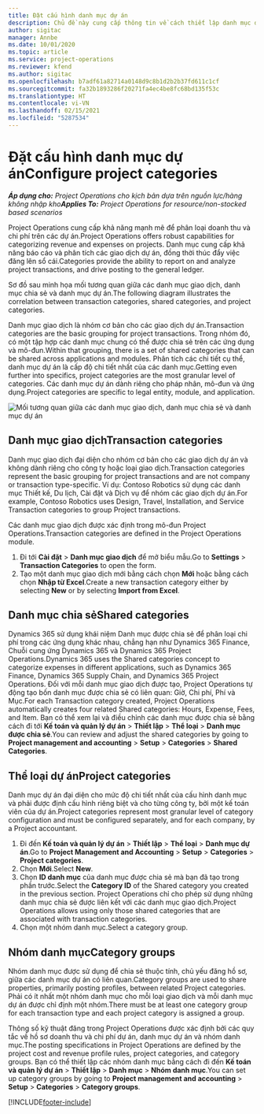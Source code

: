 ```yaml
---
title: Đặt cấu hình danh mục dự án
description: Chủ đề này cung cấp thông tin về cách thiết lập danh mục dự án.
author: sigitac
manager: Annbe
ms.date: 10/01/2020
ms.topic: article
ms.service: project-operations
ms.reviewer: kfend
ms.author: sigitac
ms.openlocfilehash: b7adf61a82714a0148d9c8b1d2b2b37fd611c1cf
ms.sourcegitcommit: fa32b1893286f20271fa4ec4be8fc68bd135f53c
ms.translationtype: HT
ms.contentlocale: vi-VN
ms.lasthandoff: 02/15/2021
ms.locfileid: "5287534"
---
```

# <a name="configure-project-categories"></a><span data-ttu-id="1028f-103">Đặt cấu hình danh mục dự án</span><span class="sxs-lookup"><span data-stu-id="1028f-103">Configure project categories</span></span>

<span data-ttu-id="1028f-104">_**Áp dụng cho:** Project Operations cho kịch bản dựa trên nguồn lực/hàng không nhập kho_</span><span class="sxs-lookup"><span data-stu-id="1028f-104">_**Applies To:** Project Operations for resource/non-stocked based scenarios_</span></span>

<span data-ttu-id="1028f-105">Project Operations cung cấp khả năng mạnh mẽ để phân loại doanh thu và chi phí trên các dự án.</span><span class="sxs-lookup"><span data-stu-id="1028f-105">Project Operations offers robust capabilities for categorizing revenue and expenses on projects.</span></span> <span data-ttu-id="1028f-106">Danh mục cung cấp khả năng báo cáo và phân tích các giao dịch dự án, đồng thời thúc đẩy việc đăng lên sổ cái.</span><span class="sxs-lookup"><span data-stu-id="1028f-106">Categories provide the ability to report on and analyze project transactions, and drive posting to the general ledger.</span></span>

<span data-ttu-id="1028f-107">Sơ đồ sau minh họa mối tương quan giữa các danh mục giao dịch, danh mục chia sẻ và danh mục dự án.</span><span class="sxs-lookup"><span data-stu-id="1028f-107">The following diagram illustrates the correlation between transaction categories, shared categories, and project categories.</span></span> 

<span data-ttu-id="1028f-108">Danh mục giao dịch là nhóm cơ bản cho các giao dịch dự án.</span><span class="sxs-lookup"><span data-stu-id="1028f-108">Transaction categories are the basic grouping for project transactions.</span></span> <span data-ttu-id="1028f-109">Trong nhóm đó, có một tập hợp các danh mục chung có thể được chia sẻ trên các ứng dụng và mô-đun.</span><span class="sxs-lookup"><span data-stu-id="1028f-109">Within that grouping, there is a set of shared categories that can be shared across applications and modules.</span></span> <span data-ttu-id="1028f-110">Phân tích các chi tiết cụ thể, danh mục dự án là cấp độ chi tiết nhất của các danh mục.</span><span class="sxs-lookup"><span data-stu-id="1028f-110">Getting even further into specifics, project categories are the most granular level of categories.</span></span> <span data-ttu-id="1028f-111">Các danh mục dự án dành riêng cho pháp nhân, mô-đun và ứng dụng.</span><span class="sxs-lookup"><span data-stu-id="1028f-111">Project categories are specific to legal entity, module, and application.</span></span>

![Mối tương quan giữa các danh mục giao dịch, danh mục chia sẻ và danh mục dự án](media/project-categories.png)

## <a name="transaction-categories"></a><span data-ttu-id="1028f-113">Danh mục giao dịch</span><span class="sxs-lookup"><span data-stu-id="1028f-113">Transaction categories</span></span>

<span data-ttu-id="1028f-114">Danh mục giao dịch đại diện cho nhóm cơ bản cho các giao dịch dự án và không dành riêng cho công ty hoặc loại giao dịch.</span><span class="sxs-lookup"><span data-stu-id="1028f-114">Transaction categories represent the basic grouping for project transactions and are not company or transaction type-specific.</span></span> <span data-ttu-id="1028f-115">Ví dụ: Contoso Robotics sử dụng các danh mục Thiết kế, Du lịch, Cài đặt và Dịch vụ để nhóm các giao dịch dự án.</span><span class="sxs-lookup"><span data-stu-id="1028f-115">For example, Contoso Robotics uses Design, Travel, Installation, and Service Transaction categories to group Project transactions.</span></span>

<span data-ttu-id="1028f-116">Các danh mục giao dịch được xác định trong mô-đun Project Operations.</span><span class="sxs-lookup"><span data-stu-id="1028f-116">Transaction categories are defined in the Project Operations module.</span></span> 
1. <span data-ttu-id="1028f-117">Đi tới **Cài đặt** \> **Danh mục giao dịch** để mở biểu mẫu.</span><span class="sxs-lookup"><span data-stu-id="1028f-117">Go to **Settings** \> **Transaction Categories** to open the form.</span></span> 
2. <span data-ttu-id="1028f-118">Tạo một danh mục giao dịch mới bằng cách chọn **Mới** hoặc bằng cách chọn **Nhập từ Excel**.</span><span class="sxs-lookup"><span data-stu-id="1028f-118">Create a new transaction category either by selecting **New** or by selecting **Import from Excel**.</span></span>

## <a name="shared-categories"></a><span data-ttu-id="1028f-119">Danh mục chia sẻ</span><span class="sxs-lookup"><span data-stu-id="1028f-119">Shared categories</span></span>

<span data-ttu-id="1028f-120">Dynamics 365 sử dụng khái niệm Danh mục được chia sẻ để phân loại chi phí trong các ứng dụng khác nhau, chẳng hạn như Dynamics 365 Finance, Chuỗi cung ứng Dynamics 365 và Dynamics 365 Project Operations.</span><span class="sxs-lookup"><span data-stu-id="1028f-120">Dynamics 365 uses the Shared categories concept to categorize expenses in different applications, such as Dynamics 365 Finance, Dynamics 365 Supply Chain, and Dynamics 365 Project Operations.</span></span> <span data-ttu-id="1028f-121">Đối với mỗi danh mục giao dịch được tạo, Project Operations tự động tạo bốn danh mục được chia sẻ có liên quan: Giờ, Chi phí, Phí và Mục.</span><span class="sxs-lookup"><span data-stu-id="1028f-121">For each Transaction category created, Project Operations automatically creates four related Shared categories: Hours, Expense, Fees, and Item.</span></span> <span data-ttu-id="1028f-122">Bạn có thể xem lại và điều chỉnh các danh mục được chia sẻ bằng cách đi tới **Kế toán và quản lý dự án** \> **Thiết lập** \> **Thể loại** \> **Danh mục được chia sẻ**.</span><span class="sxs-lookup"><span data-stu-id="1028f-122">You can review and adjust the shared categories by going to **Project management and accounting** \> **Setup** \> **Categories** \> **Shared Categories**.</span></span>

## <a name="project-categories"></a><span data-ttu-id="1028f-123">Thể loại dự án</span><span class="sxs-lookup"><span data-stu-id="1028f-123">Project categories</span></span>

<span data-ttu-id="1028f-124">Danh mục dự án đại diện cho mức độ chi tiết nhất của cấu hình danh mục và phải được định cấu hình riêng biệt và cho từng công ty, bởi một kế toán viên của dự án.</span><span class="sxs-lookup"><span data-stu-id="1028f-124">Project categories represent most granular level of category configuration and must be configured separately, and for each company, by a Project accountant.</span></span>

1. <span data-ttu-id="1028f-125">Đi đến **Kế toán và quản lý dự án** \> **Thiết lập** \> **Thể loại** \> **Danh mục dự án**.</span><span class="sxs-lookup"><span data-stu-id="1028f-125">Go to **Project Management and Accounting** \> **Setup** \> **Categories** \> **Project categories**.</span></span>
2. <span data-ttu-id="1028f-126">Chọn **Mới**.</span><span class="sxs-lookup"><span data-stu-id="1028f-126">Select **New**.</span></span>
3. <span data-ttu-id="1028f-127">Chọn **ID danh mục** của danh mục được chia sẻ mà bạn đã tạo trong phần trước.</span><span class="sxs-lookup"><span data-stu-id="1028f-127">Select the **Category ID** of the Shared category you created in the previous section.</span></span> <span data-ttu-id="1028f-128">Project Operations chỉ cho phép sử dụng những danh mục chia sẻ được liên kết với các danh mục giao dịch.</span><span class="sxs-lookup"><span data-stu-id="1028f-128">Project Operations allows using only those shared categories that are associated with transaction categories.</span></span>
4. <span data-ttu-id="1028f-129">Chọn một nhóm danh mục.</span><span class="sxs-lookup"><span data-stu-id="1028f-129">Select a category group.</span></span>

## <a name="category-groups"></a><span data-ttu-id="1028f-130">Nhóm danh mục</span><span class="sxs-lookup"><span data-stu-id="1028f-130">Category groups</span></span>

<span data-ttu-id="1028f-131">Nhóm danh mục được sử dụng để chia sẻ thuộc tính, chủ yếu đăng hồ sơ, giữa các danh mục dự án có liên quan.</span><span class="sxs-lookup"><span data-stu-id="1028f-131">Category groups are used to share properties, primarily posting profiles, between related Project categories.</span></span> <span data-ttu-id="1028f-132">Phải có ít nhất một nhóm danh mục cho mỗi loại giao dịch và mỗi danh mục dự án được chỉ định một nhóm.</span><span class="sxs-lookup"><span data-stu-id="1028f-132">There must be at least one category group for each transaction type and each project category is assigned a group.</span></span>

<span data-ttu-id="1028f-133">Thông số kỹ thuật đăng trong Project Operations được xác định bởi các quy tắc về hồ sơ doanh thu và chi phí dự án, danh mục dự án và nhóm danh mục.</span><span class="sxs-lookup"><span data-stu-id="1028f-133">The posting specifications in Project Operations are defined by the project cost and revenue profile rules, project categories, and category groups.</span></span> <span data-ttu-id="1028f-134">Bạn có thể thiết lập các nhóm danh mục bằng cách đi đến **Kế toán và quản lý dự án** \> **Thiết lập** \> **Danh mục** \> **Nhóm danh mục**.</span><span class="sxs-lookup"><span data-stu-id="1028f-134">You can set up category groups by going to **Project management and accounting** \> **Setup** \> **Categories** \> **Category groups**.</span></span>


[!INCLUDE[footer-include](../includes/footer-banner.md)]